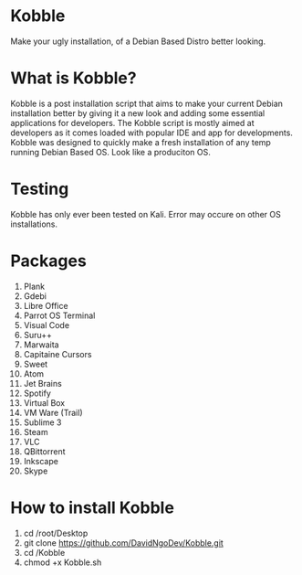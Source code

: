 # Kobble
Make your ugly installation, of a Debian Based Distro better looking.

# What is Kobble?
Kobble is a post installation script that aims to make your current Debian installation better by giving it a new look and adding some essential applications for developers. The Kobble script is mostly aimed at developers as it comes loaded with popular IDE and app for developments.
Kobble was designed to quickly make a fresh installation of any temp running Debian Based OS. Look like a produciton OS.

# Testing
Kobble has only ever been tested on Kali. Error may occure on other OS installations.

# Packages
1. Plank
2. Gdebi
3. Libre Office
4. Parrot OS Terminal
5. Visual Code
6. Suru++
7. Marwaita
8. Capitaine Cursors
9. Sweet
10. Atom
11. Jet Brains
12. Spotify
13. Virtual Box
14. VM Ware (Trail)
15. Sublime 3
16. Steam
17. VLC
18. QBittorrent
19. Inkscape
20. Skype

# How to install Kobble
1. cd /root/Desktop
2. git clone https://github.com/DavidNgoDev/Kobble.git
3. cd /Kobble
4. chmod +x Kobble.sh

